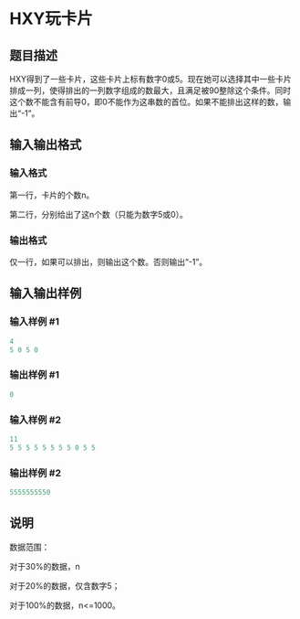 # HXY玩卡片

## 题目描述

HXY得到了一些卡片，这些卡片上标有数字0或5。现在她可以选择其中一些卡片排成一列，使得排出的一列数字组成的数最大，且满足被90整除这个条件。同时这个数不能含有前导0，即0不能作为这串数的首位。如果不能排出这样的数，输出“-1”。

## 输入输出格式

### 输入格式

第一行，卡片的个数n。

第二行，分别给出了这n个数（只能为数字5或0）。

### 输出格式

仅一行，如果可以排出，则输出这个数。否则输出“-1”。

## 输入输出样例

### 输入样例 #1

```cpp
4
5 0 5 0
```


### 输出样例 #1

```cpp
0

```
### 输入样例 #2

```cpp
11
5 5 5 5 5 5 5 5 0 5 5
```


### 输出样例 #2

```cpp
5555555550
```


## 说明

数据范围：

对于30%的数据，n

对于20%的数据，仅含数字5；

对于100%的数据，n<=1000。

